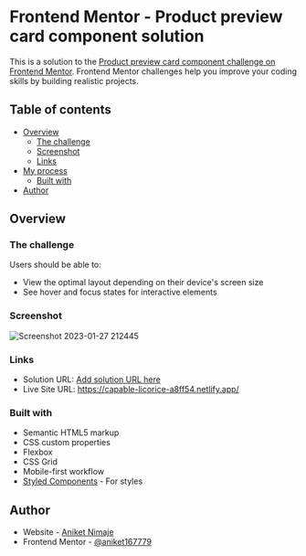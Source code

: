 # Frontend Mentor - Product preview card component solution

This is a solution to the [Product preview card component challenge on Frontend Mentor](https://www.frontendmentor.io/challenges/product-preview-card-component-GO7UmttRfa). Frontend Mentor challenges help you improve your coding skills by building realistic projects. 

## Table of contents

- [Overview](#overview)
  - [The challenge](#the-challenge)
  - [Screenshot](#screenshot)
  - [Links](#links)
- [My process](#my-process)
  - [Built with](#built-with)
- [Author](#author)

## Overview

### The challenge

Users should be able to:

- View the optimal layout depending on their device's screen size
- See hover and focus states for interactive elements

### Screenshot

![Screenshot 2023-01-27 212445](https://user-images.githubusercontent.com/69382363/215130247-7c8c1111-a5d8-4d10-9f09-ffee3a4a1661.png)

### Links

- Solution URL: [Add solution URL here](https://your-solution-url.com)
- Live Site URL: https://capable-licorice-a8ff54.netlify.app/

### Built with

- Semantic HTML5 markup
- CSS custom properties
- Flexbox
- CSS Grid
- Mobile-first workflow
- [Styled Components](https://styled-components.com/) - For styles

## Author

- Website - [Aniket Nimaje](https://www.your-site.com)
- Frontend Mentor - [@aniket167779](https://www.frontendmentor.io/profile/yourusername)
